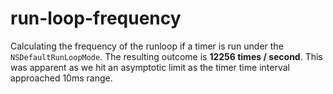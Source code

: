 # run-loop-frequency

Calculating the frequency of the runloop if a timer is run under the ```NSDefaultRunLoopMode```.
The resulting outcome is __12256 times / second__. This was apparent as we hit an asymptotic limit as the timer time interval approached 10ms range.
